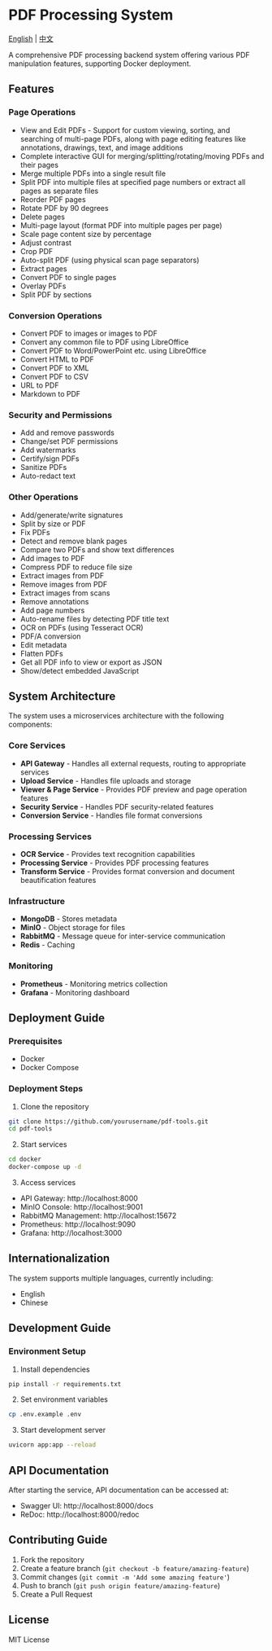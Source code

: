# PDF Processing System

[English](./README.md) | [中文](./README-zh.md处理系统)

A comprehensive PDF processing backend system offering various PDF manipulation features, supporting Docker deployment.

## Features

### Page Operations
- View and Edit PDFs - Support for custom viewing, sorting, and searching of multi-page PDFs, along with page editing features like annotations, drawings, text, and image additions
- Complete interactive GUI for merging/splitting/rotating/moving PDFs and their pages
- Merge multiple PDFs into a single result file
- Split PDF into multiple files at specified page numbers or extract all pages as separate files
- Reorder PDF pages
- Rotate PDF by 90 degrees
- Delete pages
- Multi-page layout (format PDF into multiple pages per page)
- Scale page content size by percentage
- Adjust contrast
- Crop PDF
- Auto-split PDF (using physical scan page separators)
- Extract pages
- Convert PDF to single pages
- Overlay PDFs
- Split PDF by sections

### Conversion Operations
- Convert PDF to images or images to PDF
- Convert any common file to PDF using LibreOffice
- Convert PDF to Word/PowerPoint etc. using LibreOffice
- Convert HTML to PDF
- Convert PDF to XML
- Convert PDF to CSV
- URL to PDF
- Markdown to PDF

### Security and Permissions
- Add and remove passwords
- Change/set PDF permissions
- Add watermarks
- Certify/sign PDFs
- Sanitize PDFs
- Auto-redact text

### Other Operations
- Add/generate/write signatures
- Split by size or PDF
- Fix PDFs
- Detect and remove blank pages
- Compare two PDFs and show text differences
- Add images to PDF
- Compress PDF to reduce file size
- Extract images from PDF
- Remove images from PDF
- Extract images from scans
- Remove annotations
- Add page numbers
- Auto-rename files by detecting PDF title text
- OCR on PDFs (using Tesseract OCR)
- PDF/A conversion
- Edit metadata
- Flatten PDFs
- Get all PDF info to view or export as JSON
- Show/detect embedded JavaScript

## System Architecture

The system uses a microservices architecture with the following components:

### Core Services
- **API Gateway** - Handles all external requests, routing to appropriate services
- **Upload Service** - Handles file uploads and storage
- **Viewer & Page Service** - Provides PDF preview and page operation features
- **Security Service** - Handles PDF security-related features
- **Conversion Service** - Handles file format conversions

### Processing Services
- **OCR Service** - Provides text recognition capabilities
- **Processing Service** - Provides PDF processing features
- **Transform Service** - Provides format conversion and document beautification features

### Infrastructure
- **MongoDB** - Stores metadata
- **MinIO** - Object storage for files
- **RabbitMQ** - Message queue for inter-service communication
- **Redis** - Caching

### Monitoring
- **Prometheus** - Monitoring metrics collection
- **Grafana** - Monitoring dashboard

## Deployment Guide

### Prerequisites
- Docker
- Docker Compose

### Deployment Steps

1. Clone the repository
```bash
git clone https://github.com/yourusername/pdf-tools.git
cd pdf-tools
```

2. Start services
```bash
cd docker
docker-compose up -d
```

3. Access services
- API Gateway: http://localhost:8000
- MinIO Console: http://localhost:9001
- RabbitMQ Management: http://localhost:15672
- Prometheus: http://localhost:9090
- Grafana: http://localhost:3000

## Internationalization

The system supports multiple languages, currently including:
- English
- Chinese

## Development Guide

### Environment Setup
1. Install dependencies
```bash
pip install -r requirements.txt
```

2. Set environment variables
```bash
cp .env.example .env
```

3. Start development server
```bash
uvicorn app:app --reload
```

## API Documentation

After starting the service, API documentation can be accessed at:
- Swagger UI: http://localhost:8000/docs
- ReDoc: http://localhost:8000/redoc

## Contributing Guide

1. Fork the repository
2. Create a feature branch (`git checkout -b feature/amazing-feature`)
3. Commit changes (`git commit -m 'Add some amazing feature'`)
4. Push to branch (`git push origin feature/amazing-feature`)
5. Create a Pull Request

## License

MIT License
